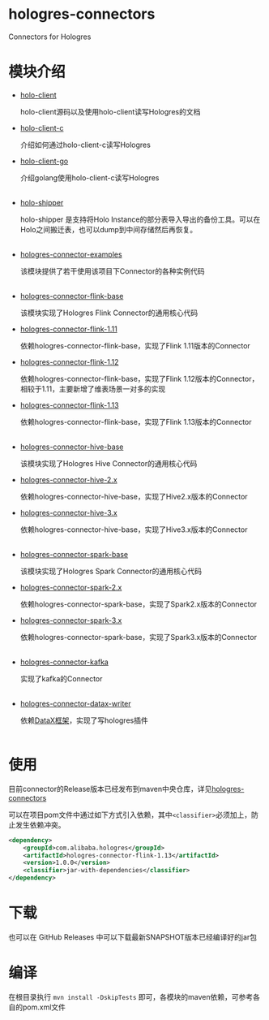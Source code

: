 # hologres-connectors
Connectors for Hologres

# 模块介绍
* [holo-client](./holo-client)

    holo-client源码以及使用holo-client读写Hologres的文档
* [holo-client-c](./holo-client-c)
    
    介绍如何通过holo-client-c读写Hologres
* [holo-client-go](./holo-client-go)

    介绍golang使用holo-client-c读写Hologres<br/><br/>

* [holo-shipper](./holo-shipper)

  holo-shipper 是支持将Holo Instance的部分表导入导出的备份工具。可以在Holo之间搬迁表，也可以dump到中间存储然后再恢复。<br/><br/>

* [hologres-connector-examples](hologres-connector-examples)
  
    该模块提供了若干使用该项目下Connector的各种实例代码<br/><br/>
  

* [hologres-connector-flink-base](./hologres-connector-flink-base)
  
    该模块实现了Hologres Flink Connector的通用核心代码
* [hologres-connector-flink-1.11](./hologres-connector-flink-1.11)
  
    依赖hologres-connector-flink-base，实现了Flink 1.11版本的Connector
* [hologres-connector-flink-1.12](./hologres-connector-flink-1.12)
  
    依赖hologres-connector-flink-base，实现了Flink 1.12版本的Connector，相较于1.11，主要新增了维表场景一对多的实现
* [hologres-connector-flink-1.13](./hologres-connector-flink-1.13)

    依赖hologres-connector-flink-base，实现了Flink 1.13版本的Connector<br/><br/>


* [hologres-connector-hive-base](./hologres-connector-hive-base)

    该模块实现了Hologres Hive Connector的通用核心代码
* [hologres-connector-hive-2.x](./hologres-connector-hive-2.x)

    依赖hologres-connector-hive-base，实现了Hive2.x版本的Connector
* [hologres-connector-hive-3.x](./hologres-connector-hive-3.x)

    依赖hologres-connector-hive-base，实现了Hive3.x版本的Connector<br/><br/>


* [hologres-connector-spark-base](./hologres-connector-spark-base)

    该模块实现了Hologres Spark Connector的通用核心代码
* [hologres-connector-spark-2.x](./hologres-connector-spark-2.x)

    依赖hologres-connector-spark-base，实现了Spark2.x版本的Connector
* [hologres-connector-spark-3.x](./hologres-connector-spark-3.x)

    依赖hologres-connector-spark-base，实现了Spark3.x版本的Connector<br/><br/>


* [hologres-connector-kafka](./hologres-connector-kafka)

    实现了kafka的Connector<br/><br/>


* [hologres-connector-datax-writer](./hologres-connector-datax-writer)

    依赖[DataX框架](https://github.com/alibaba/DataX)，实现了写hologres插件<br/><br/>

# 使用
目前connector的Release版本已经发布到maven中央仓库，详见[hologres-connectors](https://search.maven.org/search?q=com.alibaba.hologres)

可以在项目pom文件中通过如下方式引入依赖，其中`<classifier>`必须加上，防止发生依赖冲突。
```xml
<dependency>
    <groupId>com.alibaba.hologres</groupId>
    <artifactId>hologres-connector-flink-1.13</artifactId>
    <version>1.0.0</version>
    <classifier>jar-with-dependencies</classifier>
</dependency>
```

# 下载
也可以在 GitHub Releases 中可以下载最新SNAPSHOT版本已经编译好的jar包

# 编译
在根目录执行
```mvn install -DskipTests``` 即可，各模块的maven依赖，可参考各自的pom.xml文件